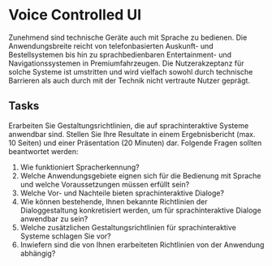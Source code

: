 # Voice Controlled UI

Zunehmend sind technische Geräte auch mit Sprache zu bedienen. Die Anwendungsbreite
reicht von telefonbasierten Auskunft- und Bestellsystemen bis hin zu sprachbedienbaren
Entertainment- und Navigationssystemen in Premiumfahrzeugen. Die Nutzerakzeptanz für
solche Systeme ist umstritten und wird vielfach sowohl durch technische Barrieren als auch
durch mit der Technik nicht vertraute Nutzer geprägt.

## Tasks
Erarbeiten Sie Gestaltungsrichtlinien, die auf sprachinteraktive Systeme anwendbar sind.
Stellen Sie Ihre Resultate in einem Ergebnisbericht (max. 10 Seiten) und einer Präsentation
(20 Minuten) dar.
Folgende Fragen sollten beantwortet werden:

1. Wie funktioniert Spracherkennung?
2. Welche Anwendungsgebiete eignen sich für die Bedienung mit Sprache und welche Voraussetzungen müssen erfüllt sein?
3. Welche Vor- und Nachteile bieten sprachinteraktive Dialoge?
4. Wie können bestehende, Ihnen bekannte Richtlinien der Dialoggestaltung konkretisiert werden, um für sprachinteraktive Dialoge anwendbar zu sein?
5. Welche zusätzlichen Gestaltungsrichtlinien für sprachinteraktive Systeme schlagen Sie vor?
6. Inwiefern sind die von Ihnen erarbeiteten Richtlinien von der Anwendung abhängig?
